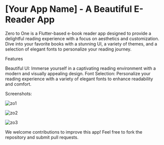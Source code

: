 #  [Your App Name] - A Beautiful E-Reader App

Zero to One is a Flutter-based e-book reader app designed to provide a delightful reading experience with a focus on aesthetics and customization. Dive into your favorite books with a stunning UI, a variety of themes, and a selection of elegant fonts to personalize your reading journey.

Features

Beautiful UI: 
Immerse yourself in a captivating reading environment with a modern and visually appealing design.
Font Selection: Personalize your reading experience with a variety of elegant fonts to enhance readability and comfort.


Screenshots:

![zo1](https://github.com/Minhaj54/Zero-to-One-an-ebook-app-in-flutter/assets/55955980/2b6558dd-d33b-47bf-8b50-cbb4451339f4)

![zo2](https://github.com/Minhaj54/Zero-to-One-an-ebook-app-in-flutter/assets/55955980/a4d538ad-b98f-4884-a690-cec46655cef2)

![zo3](https://github.com/Minhaj54/Zero-to-One-an-ebook-app-in-flutter/assets/55955980/31f04317-5b7b-4c0c-ae66-254060dba0eb)


We welcome contributions to improve this app! Feel free to fork the repository and submit pull requests.
